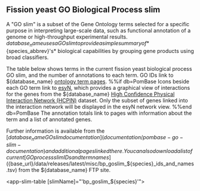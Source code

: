 ## Fission yeast GO Biological Process slim

A "GO slim" is a subset of the Gene Ontology terms selected for a
specific purpose in interpreting large-scale data, such as functional
annotation of a genome or high-throughput experimental
results. ${database_name} uses a GO slim to provide a simple summary of
*${species_abbrev}'s* biological capabilities by grouping gene products using
broad classifiers.

The table below shows terms in the current fission yeast biological
process GO slim, and the number of annotations to each term. GO IDs
link to ${database_name} [ontology term pages](/documentation/ontology-term-page).
%%if db=PomBase
Icons beside each GO term link to [esyN](http://www.esyn.org/), which
provides a graphical view of interactions for the genes from the
${database_name} [High Confidence Physical Interaction Network (HCPIN)](documentation/high-confidence-physical-interaction-network)
dataset. Only the subset of genes linked into the interaction network
will be displayed in the esyN network view. 
%%end db=PomBase
The annotation totals link
to pages with information about the term and a list of annotated
genes.

Further information is available from the [${database_name} GO slim
documentation](documentation/pombase-go-slim-documentation) and
additional pages linked there. You can also download a list of current
[GO process slim IDs and term names](${base_url}/data/releases/latest/misc/bp_goslim_${species}_ids_and_names.tsv)
from the ${database_name} FTP site.

<!-- [esyN documentation](http://www.esyn.org/tutorial.html) -->

<!--
Note that both proteins and RNAs can be annotated to GO terms, and the
tables on this page include annotated RNAs. For some GO terms, notably
'cytoplasmic translation', RNAs make up a significant proportion of
the total annotated genes.
-->

<app-slim-table [slimName]="'bp_goslim_${species}'"></app-slim-table>


